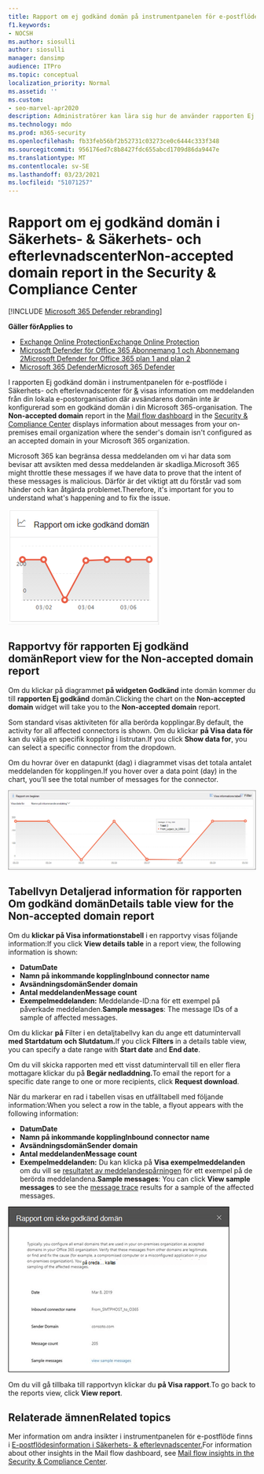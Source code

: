 ```yaml
---
title: Rapport om ej godkänd domän på instrumentpanelen för e-postflöde
f1.keywords:
- NOCSH
ms.author: siosulli
author: siosulli
manager: dansimp
audience: ITPro
ms.topic: conceptual
localization_priority: Normal
ms.assetid: ''
ms.custom:
- seo-marvel-apr2020
description: Administratörer kan lära sig hur de använder rapporten Ej godkänd domän i instrumentpanelen för e-postflöde i säkerhets- och efterlevnadscentret för & för att övervaka meddelanden från den lokala organisationen där avsändarens domän inte har konfigurerats i Microsoft 365.
ms.technology: mdo
ms.prod: m365-security
ms.openlocfilehash: fb33feb56bf2b52731c03273ce0c6444c333f348
ms.sourcegitcommit: 956176ed7c8b8427fdc655abcd1709d86da9447e
ms.translationtype: MT
ms.contentlocale: sv-SE
ms.lasthandoff: 03/23/2021
ms.locfileid: "51071257"
---
```

# <a name="non-accepted-domain-report-in-the-security--compliance-center"></a><span data-ttu-id="6adff-103">Rapport om ej godkänd domän i Säkerhets- & Säkerhets- och efterlevnadscenter</span><span class="sxs-lookup"><span data-stu-id="6adff-103">Non-accepted domain report in the Security & Compliance Center</span></span>

[!INCLUDE [Microsoft 365 Defender rebranding](../includes/microsoft-defender-for-office.md)]

<span data-ttu-id="6adff-104">**Gäller för**</span><span class="sxs-lookup"><span data-stu-id="6adff-104">**Applies to**</span></span>
- [<span data-ttu-id="6adff-105">Exchange Online Protection</span><span class="sxs-lookup"><span data-stu-id="6adff-105">Exchange Online Protection</span></span>](exchange-online-protection-overview.md)
- [<span data-ttu-id="6adff-106">Microsoft Defender för Office 365 Abonnemang 1 och Abonnemang 2</span><span class="sxs-lookup"><span data-stu-id="6adff-106">Microsoft Defender for Office 365 plan 1 and plan 2</span></span>](defender-for-office-365.md)
- [<span data-ttu-id="6adff-107">Microsoft 365 Defender</span><span class="sxs-lookup"><span data-stu-id="6adff-107">Microsoft 365 Defender</span></span>](../defender/microsoft-365-defender.md)

<span data-ttu-id="6adff-108">I rapporten Ej godkänd [](mail-flow-insights-v2.md) domän i instrumentpanelen för e-postflöde i Säkerhets- och efterlevnadscenter för [&](https://protection.office.com) visas information om meddelanden från din lokala e-postorganisation där avsändarens domän inte är konfigurerad som en godkänd domän i din Microsoft 365-organisation. </span><span class="sxs-lookup"><span data-stu-id="6adff-108">The **Non-accepted domain** report in the [Mail flow dashboard](mail-flow-insights-v2.md) in the [Security & Compliance Center](https://protection.office.com) displays information about messages from your on-premises email organization where the sender's domain isn't configured as an accepted domain in your Microsoft 365 organization.</span></span>

<span data-ttu-id="6adff-109">Microsoft 365 kan begränsa dessa meddelanden om vi har data som bevisar att avsikten med dessa meddelanden är skadliga.</span><span class="sxs-lookup"><span data-stu-id="6adff-109">Microsoft 365 might throttle these messages if we have data to prove that the intent of these messages is malicious.</span></span> <span data-ttu-id="6adff-110">Därför är det viktigt att du förstår vad som händer och kan åtgärda problemet.</span><span class="sxs-lookup"><span data-stu-id="6adff-110">Therefore, it's important for you to understand what's happening and to fix the issue.</span></span>

![Domänwidget som inte godkänts på instrumentpanelen för e-postflöde & Säkerhets- och efterlevnadscenter](../../media/mfi-non-accepted-domain-report-widget.png)

## <a name="report-view-for-the-non-accepted-domain-report"></a><span data-ttu-id="6adff-112">Rapportvy för rapporten Ej godkänd domän</span><span class="sxs-lookup"><span data-stu-id="6adff-112">Report view for the Non-accepted domain report</span></span>

<span data-ttu-id="6adff-113">Om du klickar på diagrammet **på widgeten Godkänd** inte domän kommer du till **rapporten Ej godkänd** domän.</span><span class="sxs-lookup"><span data-stu-id="6adff-113">Clicking the chart on the **Non-accepted domain** widget will take you to the **Non-accepted domain** report.</span></span>

<span data-ttu-id="6adff-114">Som standard visas aktiviteten för alla berörda kopplingar.</span><span class="sxs-lookup"><span data-stu-id="6adff-114">By default, the activity for all affected connectors is shown.</span></span> <span data-ttu-id="6adff-115">Om du klickar **på Visa data för** kan du välja en specifik koppling i listrutan.</span><span class="sxs-lookup"><span data-stu-id="6adff-115">If you click **Show data for**, you can select a specific connector from the dropdown.</span></span>

<span data-ttu-id="6adff-116">Om du hovrar över en datapunkt (dag) i diagrammet visas det totala antalet meddelanden för kopplingen.</span><span class="sxs-lookup"><span data-stu-id="6adff-116">If you hover over a data point (day) in the chart, you'll see the total number of messages for the connector.</span></span>

![Rapportvyn i rapporten Ej godkänd domän](../../media/mfi-non-accepted-domain-report-overview-view.png)

## <a name="details-table-view-for-the-non-accepted-domain-report"></a><span data-ttu-id="6adff-118">Tabellvyn Detaljerad information för rapporten Om godkänd domän</span><span class="sxs-lookup"><span data-stu-id="6adff-118">Details table view for the Non-accepted domain report</span></span>

<span data-ttu-id="6adff-119">Om du **klickar på Visa informationstabell** i en rapportvy visas följande information:</span><span class="sxs-lookup"><span data-stu-id="6adff-119">If you click **View details table** in a report view, the following information is shown:</span></span>

- <span data-ttu-id="6adff-120">**Datum**</span><span class="sxs-lookup"><span data-stu-id="6adff-120">**Date**</span></span>
- <span data-ttu-id="6adff-121">**Namn på inkommande koppling**</span><span class="sxs-lookup"><span data-stu-id="6adff-121">**Inbound connector name**</span></span>
- <span data-ttu-id="6adff-122">**Avsändningsdomän**</span><span class="sxs-lookup"><span data-stu-id="6adff-122">**Sender domain**</span></span>
- <span data-ttu-id="6adff-123">**Antal meddelanden**</span><span class="sxs-lookup"><span data-stu-id="6adff-123">**Message count**</span></span>
- <span data-ttu-id="6adff-124">**Exempelmeddelanden:** Meddelande-ID:na för ett exempel på påverkade meddelanden.</span><span class="sxs-lookup"><span data-stu-id="6adff-124">**Sample messages**: The message IDs of a sample of affected messages.</span></span>

<span data-ttu-id="6adff-125">Om du klickar **på** Filter i en detaljtabellvy kan du ange ett datumintervall **med Startdatum** **och Slutdatum.**</span><span class="sxs-lookup"><span data-stu-id="6adff-125">If you click **Filters** in a details table view, you can specify a date range with **Start date** and **End date**.</span></span>

<span data-ttu-id="6adff-126">Om du vill skicka rapporten med ett visst datumintervall till en eller flera mottagare klickar du på **Begär nedladdning.**</span><span class="sxs-lookup"><span data-stu-id="6adff-126">To email the report for a specific date range to one or more recipients, click **Request download**.</span></span>

<span data-ttu-id="6adff-127">När du markerar en rad i tabellen visas en utfälltabell med följande information:</span><span class="sxs-lookup"><span data-stu-id="6adff-127">When you select a row in the table, a flyout appears with the following information:</span></span>

- <span data-ttu-id="6adff-128">**Datum**</span><span class="sxs-lookup"><span data-stu-id="6adff-128">**Date**</span></span>
- <span data-ttu-id="6adff-129">**Namn på inkommande koppling**</span><span class="sxs-lookup"><span data-stu-id="6adff-129">**Inbound connector name**</span></span>
- <span data-ttu-id="6adff-130">**Avsändningsdomän**</span><span class="sxs-lookup"><span data-stu-id="6adff-130">**Sender domain**</span></span>
- <span data-ttu-id="6adff-131">**Antal meddelanden**</span><span class="sxs-lookup"><span data-stu-id="6adff-131">**Message count**</span></span>
- <span data-ttu-id="6adff-132">**Exempelmeddelanden:** Du kan klicka på **Visa exempelmeddelanden** om du vill se [resultatet av meddelandespårningen](message-trace-scc.md) för ett exempel på de berörda meddelandena.</span><span class="sxs-lookup"><span data-stu-id="6adff-132">**Sample messages**: You can click **View sample messages** to see the [message trace](message-trace-scc.md) results for a sample of the affected messages.</span></span>

![Information som visas när du har valt en rad i tabellvyn Information i rapporten Ej godkänd domän](../../media/mfi-non-accepted-domain-report-details-flyout.png)

<span data-ttu-id="6adff-134">Om du vill gå tillbaka till rapportvyn klickar du **på Visa rapport**.</span><span class="sxs-lookup"><span data-stu-id="6adff-134">To go back to the reports view, click **View report**.</span></span>

## <a name="related-topics"></a><span data-ttu-id="6adff-135">Relaterade ämnen</span><span class="sxs-lookup"><span data-stu-id="6adff-135">Related topics</span></span>

<span data-ttu-id="6adff-136">Mer information om andra insikter i instrumentpanelen för e-postflöde finns i [E-postflödesinformation i Säkerhets- & efterlevnadscenter.](mail-flow-insights-v2.md)</span><span class="sxs-lookup"><span data-stu-id="6adff-136">For information about other insights in the Mail flow dashboard, see [Mail flow insights in the Security & Compliance Center](mail-flow-insights-v2.md).</span></span>
